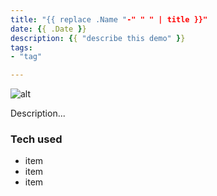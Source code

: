 ```yaml
---
title: "{{ replace .Name "-" " " | title }}"
date: {{ .Date }}
description: {{ "describe this demo" }}
tags:
- "tag"

---
```


![alt](//via.placeholder.com/480x150)

Description...

### Tech used

* item
* item
* item
